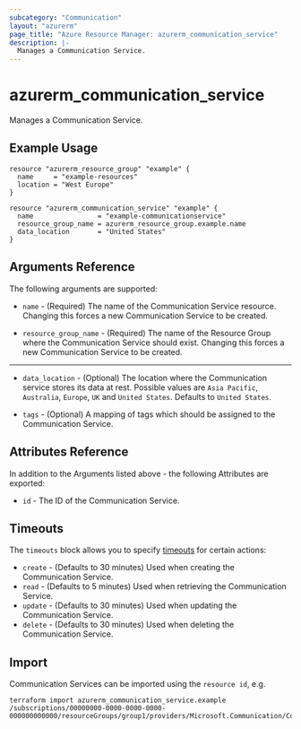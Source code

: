 ```yaml
---
subcategory: "Communication"
layout: "azurerm"
page_title: "Azure Resource Manager: azurerm_communication_service"
description: |-
  Manages a Communication Service.
---
```


# azurerm_communication_service

Manages a Communication Service.

## Example Usage

```hcl
resource "azurerm_resource_group" "example" {
  name     = "example-resources"
  location = "West Europe"
}

resource "azurerm_communication_service" "example" {
  name                = "example-communicationservice"
  resource_group_name = azurerm_resource_group.example.name
  data_location       = "United States"
}
```

## Arguments Reference

The following arguments are supported:

* `name` - (Required) The name of the Communication Service resource. Changing this forces a new Communication Service to be created.

* `resource_group_name` - (Required) The name of the Resource Group where the Communication Service should exist. Changing this forces a new Communication Service to be created.

---

* `data_location` - (Optional) The location where the Communication service stores its data at rest. Possible values are `Asia Pacific`, `Australia`, `Europe`, `UK` and `United States`. Defaults to `United States`.

* `tags` - (Optional) A mapping of tags which should be assigned to the Communication Service.

## Attributes Reference

In addition to the Arguments listed above - the following Attributes are exported: 

* `id` - The ID of the Communication Service.

## Timeouts

The `timeouts` block allows you to specify [timeouts](https://www.terraform.io/docs/configuration/resources.html#timeouts) for certain actions:

* `create` - (Defaults to 30 minutes) Used when creating the Communication Service.
* `read` - (Defaults to 5 minutes) Used when retrieving the Communication Service.
* `update` - (Defaults to 30 minutes) Used when updating the Communication Service.
* `delete` - (Defaults to 30 minutes) Used when deleting the Communication Service.

## Import

Communication Services can be imported using the `resource id`, e.g.

```shell
terraform import azurerm_communication_service.example /subscriptions/00000000-0000-0000-0000-000000000000/resourceGroups/group1/providers/Microsoft.Communication/CommunicationServices/communicationService1
```
